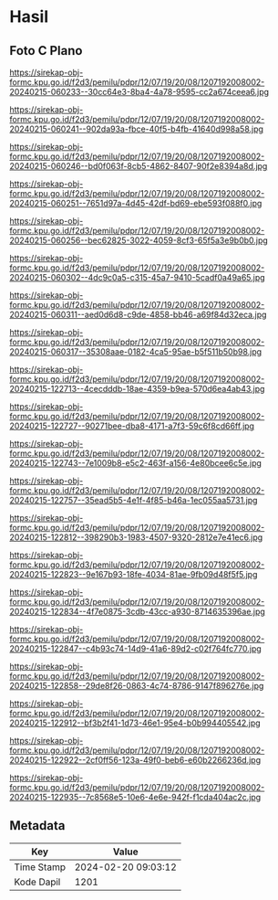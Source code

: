 # Hasil

## Foto C Plano

https://sirekap-obj-formc.kpu.go.id/f2d3/pemilu/pdpr/12/07/19/20/08/1207192008002-20240215-060233--30cc64e3-8ba4-4a78-9595-cc2a674ceea6.jpg

https://sirekap-obj-formc.kpu.go.id/f2d3/pemilu/pdpr/12/07/19/20/08/1207192008002-20240215-060241--902da93a-fbce-40f5-b4fb-41640d998a58.jpg

https://sirekap-obj-formc.kpu.go.id/f2d3/pemilu/pdpr/12/07/19/20/08/1207192008002-20240215-060246--bd0f063f-8cb5-4862-8407-90f2e8394a8d.jpg

https://sirekap-obj-formc.kpu.go.id/f2d3/pemilu/pdpr/12/07/19/20/08/1207192008002-20240215-060251--7651d97a-4d45-42df-bd69-ebe593f088f0.jpg

https://sirekap-obj-formc.kpu.go.id/f2d3/pemilu/pdpr/12/07/19/20/08/1207192008002-20240215-060256--bec62825-3022-4059-8cf3-65f5a3e9b0b0.jpg

https://sirekap-obj-formc.kpu.go.id/f2d3/pemilu/pdpr/12/07/19/20/08/1207192008002-20240215-060302--4dc9c0a5-c315-45a7-9410-5cadf0a49a65.jpg

https://sirekap-obj-formc.kpu.go.id/f2d3/pemilu/pdpr/12/07/19/20/08/1207192008002-20240215-060311--aed0d6d8-c9de-4858-bb46-a69f84d32eca.jpg

https://sirekap-obj-formc.kpu.go.id/f2d3/pemilu/pdpr/12/07/19/20/08/1207192008002-20240215-060317--35308aae-0182-4ca5-95ae-b5f511b50b98.jpg

https://sirekap-obj-formc.kpu.go.id/f2d3/pemilu/pdpr/12/07/19/20/08/1207192008002-20240215-122713--4cecdddb-18ae-4359-b9ea-570d6ea4ab43.jpg

https://sirekap-obj-formc.kpu.go.id/f2d3/pemilu/pdpr/12/07/19/20/08/1207192008002-20240215-122727--90271bee-dba8-4171-a7f3-59c6f8cd66ff.jpg

https://sirekap-obj-formc.kpu.go.id/f2d3/pemilu/pdpr/12/07/19/20/08/1207192008002-20240215-122743--7e1009b8-e5c2-463f-a156-4e80bcee6c5e.jpg

https://sirekap-obj-formc.kpu.go.id/f2d3/pemilu/pdpr/12/07/19/20/08/1207192008002-20240215-122757--35ead5b5-4e1f-4f85-b46a-1ec055aa5731.jpg

https://sirekap-obj-formc.kpu.go.id/f2d3/pemilu/pdpr/12/07/19/20/08/1207192008002-20240215-122812--398290b3-1983-4507-9320-2812e7e41ec6.jpg

https://sirekap-obj-formc.kpu.go.id/f2d3/pemilu/pdpr/12/07/19/20/08/1207192008002-20240215-122823--9e167b93-18fe-4034-81ae-9fb09d48f5f5.jpg

https://sirekap-obj-formc.kpu.go.id/f2d3/pemilu/pdpr/12/07/19/20/08/1207192008002-20240215-122834--4f7e0875-3cdb-43cc-a930-8714635396ae.jpg

https://sirekap-obj-formc.kpu.go.id/f2d3/pemilu/pdpr/12/07/19/20/08/1207192008002-20240215-122847--c4b93c74-14d9-41a6-89d2-c02f764fc770.jpg

https://sirekap-obj-formc.kpu.go.id/f2d3/pemilu/pdpr/12/07/19/20/08/1207192008002-20240215-122858--29de8f26-0863-4c74-8786-9147f896276e.jpg

https://sirekap-obj-formc.kpu.go.id/f2d3/pemilu/pdpr/12/07/19/20/08/1207192008002-20240215-122912--bf3b2f41-1d73-46e1-95e4-b0b994405542.jpg

https://sirekap-obj-formc.kpu.go.id/f2d3/pemilu/pdpr/12/07/19/20/08/1207192008002-20240215-122922--2cf0ff56-123a-49f0-beb6-e60b2266236d.jpg

https://sirekap-obj-formc.kpu.go.id/f2d3/pemilu/pdpr/12/07/19/20/08/1207192008002-20240215-122935--7c8568e5-10e6-4e6e-942f-f1cda404ac2c.jpg


## Metadata

| Key        | Value               |
| ---------- | ------------------- |
| Time Stamp | 2024-02-20 09:03:12 |
| Kode Dapil | 1201                |



